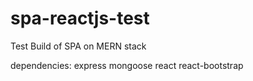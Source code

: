 # spa-reactjs-test
Test Build of SPA on MERN stack

dependencies:
 express
 mongoose
 react 
 react-bootstrap
 
